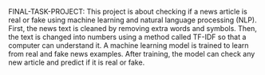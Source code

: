  FINAL-TASK-PROJECT:
This project is about checking if a news article is real or fake using machine learning and natural language processing (NLP). First, the news text is cleaned by removing extra words and symbols. Then, the text is changed into numbers using a method called TF-IDF so that a computer can understand it. A machine learning model is trained to learn from real and fake news examples. After training, the model can check any new article and predict if it is real or fake.

